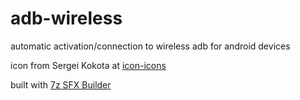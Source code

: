 # adb-wireless
automatic activation/connection to wireless adb for android devices

icon from Sergei Kokota at [icon-icons](https://icon-icons.com/icon/wifi-router-smartphone-conexion-wireless/69169)

built with [7z SFX Builder](https://sourceforge.net/projects/s-zipsfxbuilder/)
